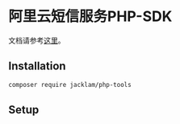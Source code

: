 # 阿里云短信服务PHP-SDK

文档请参考[这里](https://help.aliyun.com/document_detail/55451.html)。

## Installation

```bash
composer require jacklam/php-tools
```

## Setup

